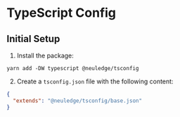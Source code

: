 # TypeScript Config

## Initial Setup

1. Install the package:

```
yarn add -DW typescript @neuledge/tsconfig
```

2. Create a `tsconfig.json` file with the following content:

```json
{
  "extends": "@neuledge/tsconfig/base.json"
}
```
